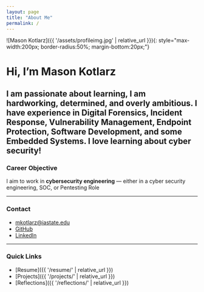 ```yaml
---
layout: page
title: "About Me"
permalink: /
---
```


![Mason Kotlarz]({{ '/assets/profileimg.jpg' | relative_url }}){: style="max-width:200px; border-radius:50%; margin-bottom:20px;"}

# Hi, I’m Mason Kotlarz

I am passionate about learning, I am hardworking, determined, and overly ambitious. I have experience in Digital Forensics, Incident Response, Vulnerability Management, Endpoint Protection, Software Development, and some Embedded Systems. I love learning about cyber security!
---

### Career Objective

I aim to work in **cybersecurity engineering** — either in a cyber security engineering, SOC, or Pentesting Role 

---

### Contact

- [mkotlarz@iastate.edu](mailto:mkotlarz@iastate.edu)  
- [GitHub](https://github.com/MasonKotlarz/)  
- [LinkedIn](https://linkedin.com/in/masonkotlarz)

---

### Quick Links

- [Resume]({{ '/resume/' | relative_url }})
- [Projects]({{ '/projects/' | relative_url }})
- [Reflections]({{ '/reflections/' | relative_url }})

